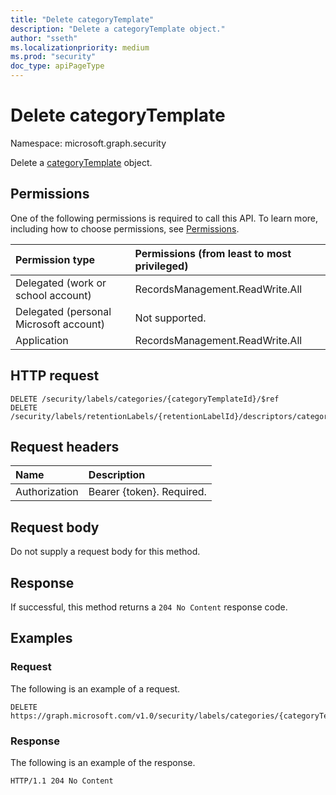 ```yaml
---
title: "Delete categoryTemplate"
description: "Delete a categoryTemplate object."
author: "sseth"
ms.localizationpriority: medium
ms.prod: "security"
doc_type: apiPageType
---
```


# Delete categoryTemplate
Namespace: microsoft.graph.security

Delete a [categoryTemplate](../resources/security-categorytemplate.md) object.

## Permissions
One of the following permissions is required to call this API. To learn more, including how to choose permissions, see [Permissions](/graph/permissions-reference).

|Permission type|Permissions (from least to most privileged)|
|:---|:---|
|Delegated (work or school account)|RecordsManagement.ReadWrite.All|
|Delegated (personal Microsoft account)|Not supported.|
|Application|RecordsManagement.ReadWrite.All|

## HTTP request

<!-- {
  "blockType": "ignored"
}
-->
``` http
DELETE /security/labels/categories/{categoryTemplateId}/$ref
DELETE /security/labels/retentionLabels/{retentionLabelId}/descriptors/categoryTemplate/$ref
```

## Request headers
|Name|Description|
|:---|:---|
|Authorization|Bearer {token}. Required.|

## Request body
Do not supply a request body for this method.

## Response

If successful, this method returns a `204 No Content` response code.

## Examples

### Request
The following is an example of a request.

<!-- {
  "blockType": "request",
  "name": "delete_categorytemplate"
}
-->
``` http
DELETE https://graph.microsoft.com/v1.0/security/labels/categories/{categoryTemplateId}
```


### Response
The following is an example of the response.
>
<!-- {
  "blockType": "response",
  "truncated": true
}
-->
``` http
HTTP/1.1 204 No Content
```

